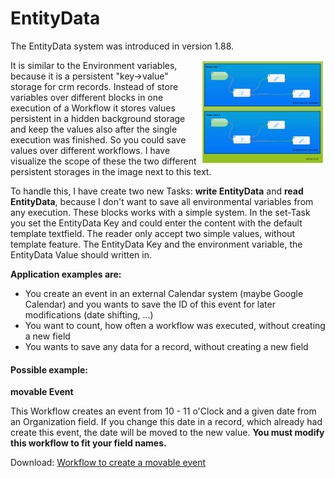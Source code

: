 EntityData
==========================

The EntityData system was introduced in version 1.88.

<img src='../images/variable-scope.jpg' align='right' width='200'>

It is similar to the Environment variables, because it is a persistent "key->value" storage for crm records.
Instead of store variables over different blocks in one execution of a Workflow it stores values persistent in a hidden background storage and keep the values also after the single execution was finished. So you could save values over different workflows. I have visualize the scope of these the two different persistent storages in the image next to this text.

To handle this, I have create two new Tasks: **write EntityData** and **read EntityData**, because I don't want to save all environmental variables from any execution.
These blocks works with a simple system. In the set-Task you set the EntityData Key and could enter the content with the default template textfield.
The reader only accept two simple values, without template feature. The EntityData Key and the environment variable, the EntityData Value should written in.

**Application examples are:**

 - You create an event in an external Calendar system (maybe Google Calendar) and you wants to save the ID of this event for later modifications (date shifting, ...)
 - You want to count, how often a workflow was executed, without creating a new field
- You wants to save any data for a record, without creating a new field

#### Possible example:  
**movable Event**  

This Workflow creates an event from 10 - 11 o'Clock and a given date from an Organization field. If you change this date in a record, which already had create this event, the date will be moved to the new value.
**You must modify this workflow to fit your field names.**  

Download: [Workflow to create a movable event](../examples/movable_event_workflow.bin?raw=true)

